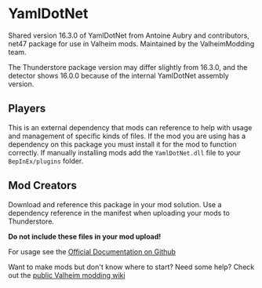 # YamlDotNet

Shared version 16.3.0 of YamlDotNet from Antoine Aubry and contributors, net47 package for use in Valheim mods.
Maintained by the ValheimModding team.

The Thunderstore package version may differ slightly from 16.3.0, and the detector shows 16.0.0 because of the internal YamlDotNet assembly version.

## Players

This is an external dependency that mods can reference to help with usage and management of specific kinds of files.
If the mod you are using has a dependency on this package you must install it for the mod to function correctly.
If manually installing mods add the `YamlDotNet.dll` file to your `BepInEx/plugins` folder.

## Mod Creators

Download and reference this package in your mod solution.
Use a dependency reference in the manifest when uploading your mods to Thunderstore.

**Do not include these files in your mod upload!**

For usage see the [Official Documentation on Github](https://github.com/aaubry/YamlDotNet/wiki)

Want to make mods but don't know where to start? Need some help?
Check out the [public Valheim modding wiki](https://github.com/Valheim-Modding/Wiki/wiki)
